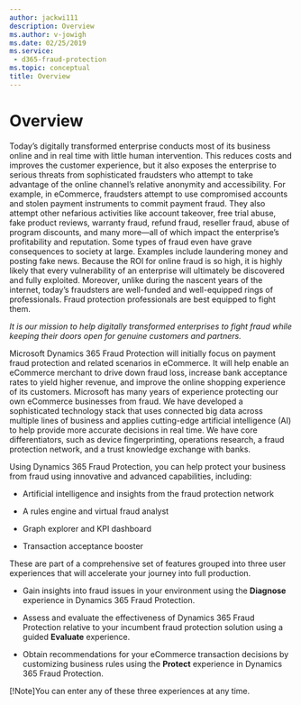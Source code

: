 ```yaml
---
author: jackwi111
description: Overview
ms.author: v-jowigh
ms.date: 02/25/2019
ms.service:
 - d365-fraud-protection
ms.topic: conceptual
title: Overview
---
```



# Overview

Today’s digitally transformed enterprise conducts most of its business online and in real time with little human intervention. This reduces costs and improves the customer experience, but it also exposes the enterprise to serious threats from sophisticated fraudsters who attempt to take advantage of the online channel’s relative anonymity and accessibility. For example, in eCommerce, fraudsters attempt to use compromised accounts and stolen payment instruments to commit payment fraud. They also attempt other nefarious activities like account takeover, free trial abuse, fake product reviews, warranty fraud, refund fraud, reseller fraud, abuse of program discounts, and many more—all of which impact the enterprise’s profitability and reputation. Some types of fraud even have grave consequences to society at large. Examples include laundering money and posting fake news. Because the ROI for online fraud is so high, it is highly likely that every vulnerability of an enterprise will ultimately be discovered and fully exploited. Moreover, unlike during the nascent years of the internet, today’s fraudsters are well-funded and well-equipped rings of professionals. Fraud protection professionals are best equipped to fight them.

*It is our mission to help digitally transformed enterprises to fight fraud while keeping their doors open for genuine customers and partners.*

Microsoft Dynamics 365 Fraud Protection will initially focus on payment fraud protection and related scenarios in eCommerce. It will help enable an eCommerce merchant to drive down fraud loss, increase bank acceptance rates to yield higher revenue, and improve the online shopping experience of its customers. Microsoft has many years of experience protecting our own eCommerce businesses from fraud. We have developed a sophisticated technology stack that uses connected big data across multiple lines of business and applies cutting-edge artificial intelligence (AI) to help provide more accurate decisions in real time. We have core differentiators, such as device fingerprinting, operations research, a fraud protection network, and a trust knowledge exchange with banks.

Using Dynamics 365 Fraud Protection, you can help protect your business from fraud using innovative and advanced capabilities, including: 

- Artificial intelligence and insights from the fraud protection network 

- A rules engine and virtual fraud analyst 

- Graph explorer and KPI dashboard 

- Transaction acceptance booster 

These are part of a comprehensive set of features grouped into three user experiences that will accelerate your journey into full production. 

- Gain insights into fraud issues in your environment using the **Diagnose** experience in Dynamics 365 Fraud Protection. 

- Assess and evaluate the effectiveness of Dynamics 365 Fraud Protection relative to your incumbent fraud protection solution using a guided **Evaluate** experience. 

- Obtain recommendations for your eCommerce transaction decisions by customizing business rules using the **Protect** experience in Dynamics 365 Fraud Protection.

[!Note]You can enter any of these three experiences at any time. 

